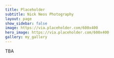 ```yaml
---
title: Placeholder
subtitle: Nick Neos Photography
layout: page
show_sidebar: false
image: https://via.placeholder.com/600x400
hero_image: https://via.placeholder.com/600x400
gallery: my_gallery
---
```


TBA
